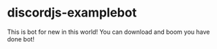 # discordjs-examplebot
This is bot for new in this world! You can download and boom you have done bot!
